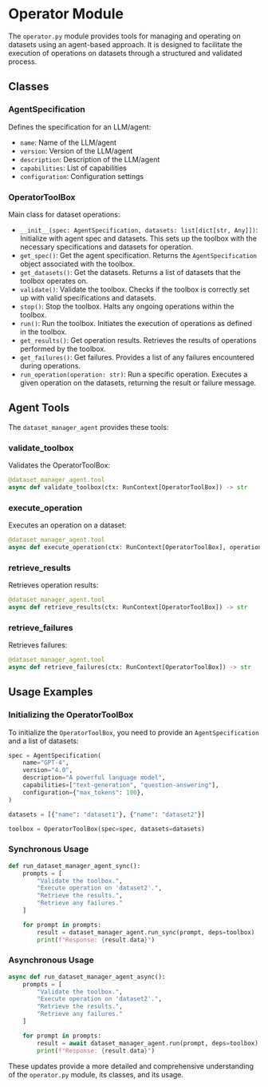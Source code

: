 # Operator Module

The `operator.py` module provides tools for managing and operating on datasets using an agent-based approach. It is designed to facilitate the execution of operations on datasets through a structured and validated process.

## Classes

### AgentSpecification

Defines the specification for an LLM/agent:

- `name`: Name of the LLM/agent
- `version`: Version of the LLM/agent
- `description`: Description of the LLM/agent
- `capabilities`: List of capabilities
- `configuration`: Configuration settings

### OperatorToolBox

Main class for dataset operations:

- `__init__(spec: AgentSpecification, datasets: list[dict[str, Any]])`: Initialize with agent spec and datasets. This sets up the toolbox with the necessary specifications and datasets for operation.
- `get_spec()`: Get the agent specification. Returns the `AgentSpecification` object associated with the toolbox.
- `get_datasets()`: Get the datasets. Returns a list of datasets that the toolbox operates on.
- `validate()`: Validate the toolbox. Checks if the toolbox is correctly set up with valid specifications and datasets.
- `stop()`: Stop the toolbox. Halts any ongoing operations within the toolbox.
- `run()`: Run the toolbox. Initiates the execution of operations as defined in the toolbox.
- `get_results()`: Get operation results. Retrieves the results of operations performed by the toolbox.
- `get_failures()`: Get failures. Provides a list of any failures encountered during operations.
- `run_operation(operation: str)`: Run a specific operation. Executes a given operation on the datasets, returning the result or failure message.

## Agent Tools

The `dataset_manager_agent` provides these tools:

### validate_toolbox

Validates the OperatorToolBox:

```python
@dataset_manager_agent.tool
async def validate_toolbox(ctx: RunContext[OperatorToolBox]) -> str
```

### execute_operation

Executes an operation on a dataset:

```python
@dataset_manager_agent.tool
async def execute_operation(ctx: RunContext[OperatorToolBox], operation: str) -> str
```

### retrieve_results

Retrieves operation results:

```python
@dataset_manager_agent.tool
async def retrieve_results(ctx: RunContext[OperatorToolBox]) -> str
```

### retrieve_failures

Retrieves failures:

```python
@dataset_manager_agent.tool
async def retrieve_failures(ctx: RunContext[OperatorToolBox]) -> str
```

## Usage Examples

### Initializing the OperatorToolBox

To initialize the `OperatorToolBox`, you need to provide an `AgentSpecification` and a list of datasets:

```python
spec = AgentSpecification(
    name="GPT-4",
    version="4.0",
    description="A powerful language model",
    capabilities=["text-generation", "question-answering"],
    configuration={"max_tokens": 100},
)

datasets = [{"name": "dataset1"}, {"name": "dataset2"}]

toolbox = OperatorToolBox(spec=spec, datasets=datasets)
```

### Synchronous Usage

```python
def run_dataset_manager_agent_sync():
    prompts = [
        "Validate the toolbox.",
        "Execute operation on 'dataset2'.",
        "Retrieve the results.",
        "Retrieve any failures."
    ]

    for prompt in prompts:
        result = dataset_manager_agent.run_sync(prompt, deps=toolbox)
        print(f"Response: {result.data}")
```

### Asynchronous Usage

```python
async def run_dataset_manager_agent_async():
    prompts = [
        "Validate the toolbox.",
        "Execute operation on 'dataset2'.",
        "Retrieve the results.",
        "Retrieve any failures."
    ]

    for prompt in prompts:
        result = await dataset_manager_agent.run(prompt, deps=toolbox)
        print(f"Response: {result.data}")
```

These updates provide a more detailed and comprehensive understanding of the `operator.py` module, its classes, and its usage.
